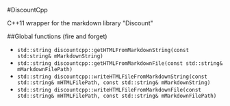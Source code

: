 #DiscountCpp

C++11 wrapper for the markdown library "Discount"

##Global functions (fire and forget)

* `std::string discountcpp::getHTMLFromMarkdownString(const std:string& mMarkdownString)`
* `std::string discountcpp::getHTMLFromMarkdownFile(const std::string& mMarkdownFilePath)`
* `std::string discountcpp::writeHTMLFileFromMarkdownString(const std::string& mHTMLFilePath, const std::string& mMarkdownString)`
* `std::string discountcpp::writeHTMLFileFromMarkdownFile(const std::string& mHTMLFilePath, const std::string& mMarkdownFilePath)`
